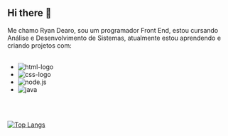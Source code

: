 ## Hi there 👋

Me chamo Ryan Dearo, sou um programador Front End, estou cursando Análise e Desenvolvimento de Sistemas, atualmente estou aprendendo e criando projetos com:
<br>
<br>
- <img src="https://img.shields.io/badge/HTML-239120?style=for-the-badge&logo=html5&logoColor=white" alt="html-logo"/>
- <img src="https://img.shields.io/badge/CSS-239120?&style=for-the-badge&logo=css3&logoColor=white" alt="css-logo"/>
- <img src="https://img.shields.io/badge/Node.js-43853D?style=for-the-badge&logo=node.js&logoColor=white" alt="node.js"/>
- <img src="https://img.shields.io/badge/JavaScript-F7DF1E?style=for-the-badge&logo=javascript&logoColor=black" alt="java"/>
<br>
<br>

[![Top Langs](https://github-readme-stats.vercel.app/api/top-langs/?username=RyanDearo&layout=pie)](https://github.com/anuraghazra/github-readme-stats)
